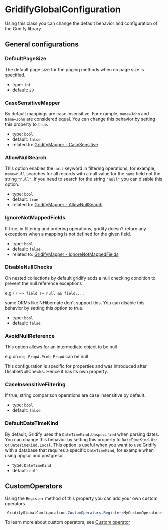 # GridifyGlobalConfiguration

Using this class you can change the default behavior and configuration of the Gridify library.

## General configurations

### DefaultPageSize

The default page size for the paging methods when no page size is specified.

- type: `int`
- default: `20`

### CaseSensitiveMapper

By default mappings are case insensitive. For example, `name=John` and `Name=John` are considered equal.
You can change this behavior by setting this property to `true`.

- type: `bool`
- default: `false`
- related to: [GridifyMapper - CaseSensitive](./gridifyMapper.md#casesensitive)

### AllowNullSearch

This option enables the `null` keyword in filtering operations, for example, `name=null` searches for all records with a null value for the `name` field not the string `"null"`. if you need to search for the string `"null"` you can disable this option.

- type: `bool`
- default: `true`
- related to: [GridifyMapper - AllowNullSearch](./gridifyMapper.md#allownullsearch)

### IgnoreNotMappedFields

If true, in filtering and ordering operations, gridify doesn't return any exceptions when a mapping is not defined for the given field.

- type: `bool`
- default: `false`
- related to: [GridifyMapper - IgnoreNotMappedFields](./gridifyMapper.md#ignorenotmappedfields)

### DisableNullChecks

On nested collections by default gridify adds a null checking condition to prevent the null reference exceptions

e.g `() => field != null && field....`

some ORMs like NHibernate don't support this. You can disable this behavior by setting this option to true.

- type: `bool`
- default: `false`

### AvoidNullReference

This option allows for an intermediate object to be null

e.g on `obj.PropA.Prob`, `PropA` can be null

This configuration is specific for properties and was introduced after DisableNullChecks.
Hence it has its own property.

### CaseInsensitiveFiltering

If true, string comparison operations are case insensitive by default.

- type: `bool`
- default: `false`

### DefaultDateTimeKind

By default, Gridify uses the `DateTimeKind.Unspecified` when parsing dates. You can change this behavior by setting this property to `DateTimeKind.Utc` or `DateTimeKind.Local`. This option is useful when you want to use Gridify with a database that requires a specific `DateTimeKind`, for example when using npgsql and postgresql. 

- type: `DateTimeKind`
- default: `null`

## CustomOperators

Using the `Register` method of this property you can add your own custom operators.

``` csharp
 GridifyGlobalConfiguration.CustomOperators.Register<MyCustomOperator>();
```

To learn more about custom operators, see [Custom operator](./filtering.md#custom-operators)
